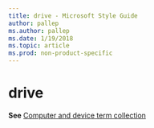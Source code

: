 ```yaml
---
title: drive - Microsoft Style Guide
author: pallep
ms.author: pallep
ms.date: 1/19/2018
ms.topic: article
ms.prod: non-product-specific
---
```


# drive

**See** [Computer and device term collection](/style-guide/a-z-word-list-term-collections/term-collections/computer-device-terms)
